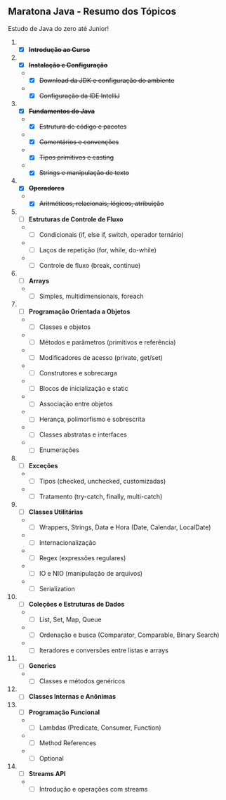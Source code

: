 ## **Maratona Java - Resumo dos Tópicos**

Estudo de Java do zero até Junior!

1. -[x] ~~**Introdução ao Curso**~~
2. -[x] ~~**Instalação e Configuração**~~
    - -[x] ~~Download da JDK e configuração do ambiente~~
    - -[x] ~~Configuração da IDE IntelliJ~~
3. -[x] ~~**Fundamentos do Java**~~
    - -[x] ~~Estrutura de código e pacotes~~
    - -[x] ~~Comentários e convenções~~
    - -[x] ~~Tipos primitivos e casting~~
    - -[x] ~~Strings e manipulação de texto~~
4. -[x] ~~**Operadores**~~
    - -[x] ~~Aritméticos, relacionais, lógicos, atribuição~~
5. -[ ] **Estruturas de Controle de Fluxo**
    - -[ ] Condicionais (if, else if, switch, operador ternário)
    - -[ ] Laços de repetição (for, while, do-while)
    - -[ ] Controle de fluxo (break, continue)
6. -[ ] **Arrays**
    - -[ ] Simples, multidimensionais, foreach
7. -[ ] **Programação Orientada a Objetos**
    - -[ ] Classes e objetos
    - -[ ] Métodos e parâmetros (primitivos e referência)
    - -[ ] Modificadores de acesso (private, get/set)
    - -[ ] Construtores e sobrecarga
    - -[ ] Blocos de inicialização e static
    - -[ ] Associação entre objetos
    - -[ ] Herança, polimorfismo e sobrescrita
    - -[ ] Classes abstratas e interfaces
    - -[ ] Enumerações
8. -[ ] **Exceções**
    - -[ ] Tipos (checked, unchecked, customizadas)
    - -[ ] Tratamento (try-catch, finally, multi-catch)
9. -[ ] **Classes Utilitárias**
    - -[ ] Wrappers, Strings, Data e Hora (Date, Calendar, LocalDate)
    - -[ ] Internacionalização
    - -[ ] Regex (expressões regulares)
    - -[ ] IO e NIO (manipulação de arquivos)
    - -[ ] Serialization
10. -[ ] **Coleções e Estruturas de Dados**
    - -[ ] List, Set, Map, Queue
    - -[ ] Ordenação e busca (Comparator, Comparable, Binary Search)
    - -[ ] Iteradores e conversões entre listas e arrays
11. -[ ] **Generics**
    - -[ ] Classes e métodos genéricos
12. -[ ] **Classes Internas e Anônimas**
13. -[ ] **Programação Funcional**
    - -[ ] Lambdas (Predicate, Consumer, Function)
    - -[ ] Method References
    - -[ ] Optional
14. -[ ] **Streams API**
    - -[ ] Introdução e operações com streams